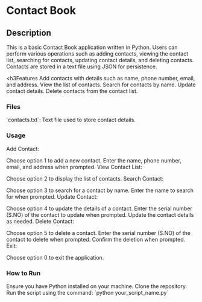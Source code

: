 <h1>Contact Book</h1>
<h2>Description</h2>
This is a basic Contact Book application written in Python. Users can perform various operations such as adding contacts, viewing the contact list, searching for contacts, updating contact details, and deleting contacts. Contacts are stored in a text file using JSON for persistence.

<h3Features</h3>
Add contacts with details such as name, phone number, email, and address.
View the list of contacts.
Search for contacts by name.
Update contact details.
Delete contacts from the contact list.
<h3>Files</h3>
`contacts.txt`: Text file used to store contact details.
<h3>Usage</h3>
Add Contact:

Choose option 1 to add a new contact.
Enter the name, phone number, email, and address when prompted.
View Contact List:

Choose option 2 to display the list of contacts.
Search Contact:

Choose option 3 to search for a contact by name.
Enter the name to search for when prompted.
Update Contact:

Choose option 4 to update the details of a contact.
Enter the serial number (S.NO) of the contact to update when prompted.
Update the contact details as needed.
Delete Contact:

Choose option 5 to delete a contact.
Enter the serial number (S.NO) of the contact to delete when prompted.
Confirm the deletion when prompted.
Exit:

Choose option 0 to exit the application.
<h3>How to Run</h3>
Ensure you have Python installed on your machine.
Clone the repository.
Run the script using the command: `python your_script_name.py`
